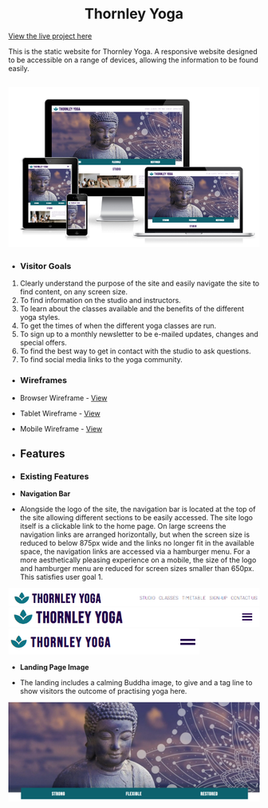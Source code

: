 <h1 align="center">Thornley Yoga</h1>

[View the live project here](https://porsil.github.io/thornley-yoga/index.html)

This is the static website for Thornley Yoga. A responsive website designed to be accessible on a range of devices, allowing the information to be found easily.

<h2 align="center"><img src="assets/read-me-docs/responsive-image.png"></h2>

-   ### Visitor Goals

1. Clearly understand the purpose of the site and easily navigate the site to find content, on any screen size.
2. To find information on the studio and instructors.
3. To learn about the classes available and the benefits of the different yoga styles.
4. To get the times of when the different yoga classes are run.
5. To sign up to a monthly newsletter to be e-mailed updates, changes and special offers.
6. To find the best way to get in contact with the studio to ask questions.
7. To find social media links to the yoga community.

-   ### Wireframes

-   Browser Wireframe - [View](assets/read-me-docs/thornley-yoga-browser.pdf)
-   Tablet Wireframe - [View](assets/read-me-docs/thornley-yoga-tablet.pdf)
-   Mobile Wireframe - [View](assets/read-me-docs/thornley-yoga-mobile.pdf)

-   ## Features

-   ### Existing Features

-   **Navigation Bar**

-   Alongside the logo of the site, the navigation bar is located at the top of the site allowing different sections to be easily accessed. The site logo itself is a clickable link to the home page. On large screens the navigation links are arranged horizontally, but when the screen size is reduced to below 875px wide and the links no longer fit in the available space, the navigation links are accessed via a hamburger menu. For a more aesthetically pleasing experience on a mobile, the size of the logo and hamburger menu are reduced for screen sizes smaller than 650px. This satisfies user goal 1.

![Nav bar browser](assets/read-me-docs/navigation-browser.png)
![Nav bar tablet](assets/read-me-docs/navigation-tablet.png)
![Nav bar mobile](assets/read-me-docs/navigation-mobile.png)

-   **Landing Page Image**

-   The landing includes a calming Buddha image, to give and a tag line to show visitors the outcome of practising yoga here.

![hero image](assets/read-me-docs/hero-image.png)



